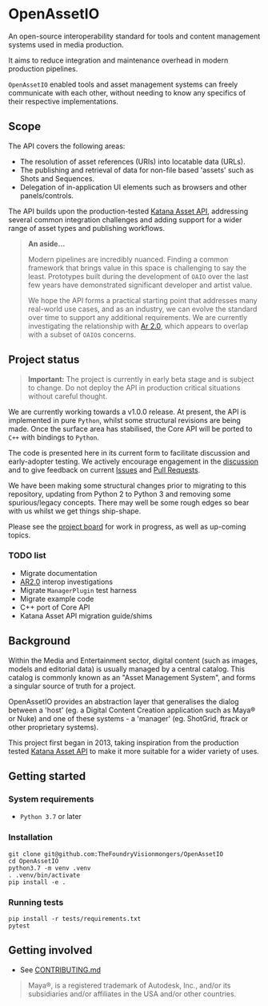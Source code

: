 # OpenAssetIO

An open-source interoperability standard for tools and content management systems used in media production.

It aims to reduce integration and maintenance overhead in modern production pipelines.

`OpenAssetIO` enabled tools and asset management systems can freely communicate with each other, without needing to know any specifics of their respective implementations.

## Scope

The API covers the following areas:
 - The resolution of asset references (URIs) into locatable data (URLs).
 - The publishing and retrieval of data for non-file based 'assets' such as Shots and Sequences.
 - Delegation of in-application UI elements such as browsers and other panels/controls.

The API builds upon the production-tested [Katana Asset API](https://learn.foundry.com/test/katana/4.0/Content/tg/asset_management_system_plugin_api/asset_management_system.html), addressing several common integration challenges and adding support for a wider range of asset types and publishing workflows.

> **An aside...**
>
> Modern pipelines are incredibly nuanced. Finding a common framework that brings value in this space is challenging to say the least. Prototypes built during the development of `OAIO` over the last few years have demonstrated significant developer and artist value.
>
> We hope the API forms a practical starting point that addresses many real-world use cases, and as an industry, we can evolve the standard over time to support any additional requirements. We are currently investigating the relationship with [Ar 2.0](https://graphics.pixar.com/usd/docs/668045551.html), which appears to overlap with a subset of `OAIO`s concerns.

## Project status

> **Important:** The project is currently in early beta stage and is subject to change. Do not deploy the API in production critical situations without careful thought.

We are currently working towards a v1.0.0 release. At present, the API is implemented in pure `Python`, whilst some structural revisions are being made. Once the surface area has stabilised, the Core API will be ported to `C++` with bindings to `Python`.

The code is presented here in its current form to facilitate discussion and early-adopter testing. We actively encourage engagement in the [discussion](https://github.com/TheFoundryVisionmongers/OpenAssetIO/discussions) and to give feedback on current [Issues](https://github.com/TheFoundryVisionmongers/OpenAssetIO/issues) and [Pull Requests](https://github.com/TheFoundryVisionmongers/OpenAssetIO/pulls).

We have been making some structural changes prior to migrating to this repository, updating from Python 2 to Python 3 and removing some spurious/legacy concepts. There may well be some rough edges so bear with us whilst we get things ship-shape.

Please see the [project board](https://github.com/TheFoundryVisionmongers/OpenAssetIO/projects/1) for work in progress, as well as up-coming topics.

### TODO list
 - Migrate documentation
 - [AR2.0](https://graphics.pixar.com/usd/docs/668045551.html) interop investigations
 - Migrate `ManagerPlugin` test harness
 - Migrate example code
 - C++ port of Core API
 - Katana Asset API migration guide/shims

## Background

Within the Media and Entertainment sector, digital content (such as images, models and editorial data) is usually managed by a central catalog. This catalog is commonly known as an "Asset Management System", and forms a singular source of truth for a project.

OpenAssetIO provides an abstraction layer that generalises the dialog between a 'host' (eg. a Digital Content Creation application such as Maya&reg; or Nuke) and one of these systems - a 'manager' (eg. ShotGrid, ftrack or other proprietary systems).

This project first began in 2013, taking inspiration from the production tested [Katana Asset API](https://learn.foundry.com/test/katana/4.0/Content/tg/asset_management_system_plugin_api/asset_management_system.html) to make it more suitable for a wider variety of uses.


## Getting started

### System requirements
- `Python 3.7` or later

### Installation
```
git clone git@github.com:TheFoundryVisionmongers/OpenAssetIO
cd OpenAssetIO
python3.7 -m venv .venv
. .venv/bin/activate
pip install -e .
```

### Running tests
```
pip install -r tests/requirements.txt
pytest
```

## Getting involved
- See [CONTRIBUTING.md](CONTRIBUTING.md)


> Maya&reg;, is a registered trademark of Autodesk, Inc., and/or its subsidiaries and/or affiliates in the USA and/or other countries.
